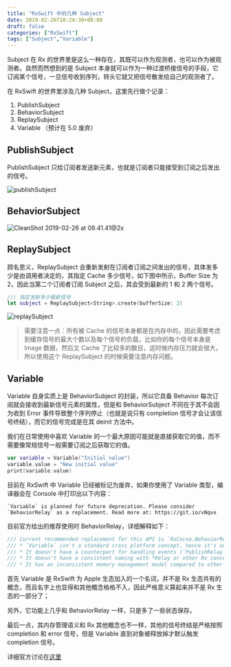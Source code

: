 ```yaml
---
title: "RxSwift 中的几种 Subject"
date: 2019-02-26T10:24:38+08:00
draft: false
categories: ["RxSwift"]
tags: ["Subject","Variable"]
---
```


Subject 在 Rx 的世界里是这么一种存在，其既可以作为观测者，也可以作为被观测者。自然而然想到的是 Subject 本身就可以作为一种过渡桥接信号的手段，它订阅某个信号，一旦信号收到序列，转头它就又把信号散发给自己的观测者了。

在 RxSwift 的世界里涉及几种 Subject，这里先行做个记录：

1. PublishSubject
2. BehaviorSubject
3. ReplaySubject
4. Variable （预计在 5.0 废弃）

## PublishSubject

PublishSubject 只给订阅者发送新元素，也就是订阅者只能接受到订阅之后发出的信号。

![publishSubject](media/15511431275815/publishSubject.png)


## BehaviorSubject

![CleanShot 2019-02-26 at 09.41.41@2x](media/15511431275815/CleanShot%202019-02-26%20at%2009.41.41@2x.png)

## ReplaySubject

顾名思义，ReplaySubject 会重新发射在订阅者订阅之间发出的信号，具体发多少是由调用者决定的，其指定 Cache 多少信号，如下图中所示，Buffer Size 为 2，因此当第二个订阅者订阅 Subject 之后，其会受到最新的 1 和 2 两个信号。

``` Swift
/// 指定发射多少最新信号
let subject = ReplaySubject<String>.create(bufferSize: 2)
```

![replaySubject](media/15511431275815/replaySubject.png)

> 需要注意一点：所有被 Cache 的信号本身都是在内存中的，因此需要考虑到缓存信号的最大个数以及每个信号的负载，比如你的每个信号本身是 Image 数据，然后又 Cache 了比较多的数目，这时候内存压力就会很大，所以使用这个 ReplaySubject 的时候需要注意内存问题。


## Variable

Variable 自身实质上是 BehaviorSubject 的封装，所以它具备 Behavior 每次订阅就会接收到最新信号元素的属性，但是和 BehaviorSubject 不同在于其不会因为收到 Error 事件导致整个序列停止（也就是说只有 completion 信号才会让该信号终结），而它的信号完成是在其 deinit 方法中。

我们在日常使用中喜欢 Variable 的一个最大原因可能就是直接获取它的值，而不需要像常规信号一般需要订阅之后获取它的值。

``` Swift
var variable = Variable("Initial value")
variable.value = "New initial value"
print(variable.value)
```

目前在 RxSwift 中 Variable 已经被标记为废弃，如果你使用了 Variable 类型，编译器会在 Console 中打印出以下内容：

```
`Variable` is planned for future deprecation. Please consider `BehaviorRelay` as a replacement. Read more at: https://git.io/vNqvx
```

目前官方给出的推荐使用时 BehaviorRelay，详细解释如下：

``` Comments
/// Current recommended replacement for this API is `RxCocoa.BehaviorRelay` because:
/// * `Variable` isn't a standard cross platform concept, hence it's out of place in RxSwift target.
/// * It doesn't have a counterpart for handling events (`PublishRelay`). It models state only.
/// * It doesn't have a consistent naming with *Relay or other Rx concepts.
/// * It has an inconsistent memory management model compared to other parts of RxSwift (completes on `deinit`).
```

首先 Variable 是 RxSwift 为 Apple 生态加入的一个名词，并不是 Rx 生态共有的概念，而且名字上也显得和其他概念格格不入，因此严格意义算起来并不是 Rx 生态的一部分了；

另外，它功能上几乎和 BehaviorRelay 一样，只是多了一些状态保存。

最后一点，其内存管理语义和 Rx 其他概念也不一样，其他的信号终结是严格按照 completion 和 error 信号，但是 Variable 直到对象被释放掉才默认触发 completion 信号。

详细官方讨论在[这里](https://github.com/ReactiveX/RxSwift/issues/1501)